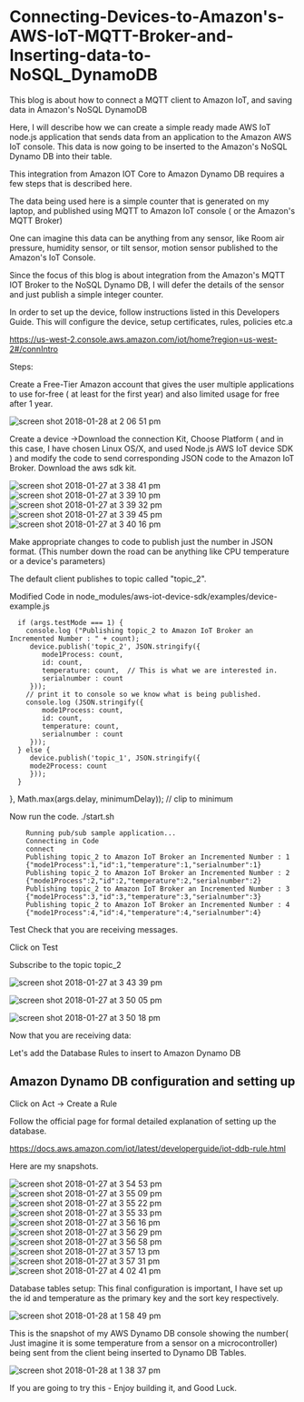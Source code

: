 # Connecting-Devices-to-Amazon's-AWS-IoT-MQTT-Broker-and-Inserting-data-to-NoSQL_DynamoDB
This blog is about how to connect a MQTT client to Amazon IoT, and saving data in Amazon's NoSQL DynamoDB

Here, I will describe how we can create a simple ready made AWS IoT node.js application that sends data from an application
to the Amazon AWS IoT console. This data is now going to be inserted to the Amazon's NoSQL Dynamo DB into their table.

This integration from Amazon IOT Core to Amazon Dynamo DB requires a few steps that is described here.

The data being used here is a simple counter that is generated on my laptop, and published using MQTT to Amazon IoT console ( or the Amazon's MQTT Broker) 

One can imagine this data can be anything from any sensor, like Room air pressure, humidity sensor, or tilt sensor, motion sensor published to the Amazon's IoT Console.

Since the focus of this blog is about integration from the Amazon's MQTT IOT Broker to the NoSQL Dynamo DB, I will defer the details of the sensor and just publish a simple integer counter.

In order to set up the device, follow instructions listed in this Developers Guide. This will configure the device, setup certificates, rules, policies etc.a

https://us-west-2.console.aws.amazon.com/iot/home?region=us-west-2#/connIntro

Steps:

Create a Free-Tier Amazon account that gives the user multiple applications to use for-free ( at least for the first year) and also limited usage for free after 1 year.

![screen shot 2018-01-28 at 2 06 51 pm](https://user-images.githubusercontent.com/14288989/35480476-cac3932a-0434-11e8-88e5-6fcc33d36631.png)

Create a device ->Download the connection Kit, Choose Platform ( and in this case, I have chosen Linux OS/X, and used Node.js AWS IoT device SDK ) and modify the code to send 
corresponding JSON code to the Amazon IoT Broker.
Download the aws sdk kit.

![screen shot 2018-01-27 at 3 38 41 pm](https://user-images.githubusercontent.com/14288989/35470954-84bc7660-0378-11e8-9770-fdbf80c660f1.png)
![screen shot 2018-01-27 at 3 39 10 pm](https://user-images.githubusercontent.com/14288989/35470953-84840352-0378-11e8-8da7-c5181e07ad79.png)
![screen shot 2018-01-27 at 3 39 32 pm](https://user-images.githubusercontent.com/14288989/35470952-844ca330-0378-11e8-9cd5-a818d415014c.png)
![screen shot 2018-01-27 at 3 39 45 pm](https://user-images.githubusercontent.com/14288989/35470951-841277a0-0378-11e8-90c4-c766a147107e.png)
![screen shot 2018-01-27 at 3 40 16 pm](https://user-images.githubusercontent.com/14288989/35470950-83d6be90-0378-11e8-8903-af9d7f31e8a0.png)

Make appropriate changes to code to publish just the number in JSON format. (This number down the road can be anything like CPU temperature or a device's parameters)

The default client publishes to topic called "topic_2".


Modified Code in node_modules/aws-iot-device-sdk/examples/device-example.js

      if (args.testMode === 1) {
        console.log ("Publishing topic_2 to Amazon IoT Broker an Incremented Number : " + count);
         device.publish('topic_2', JSON.stringify({
            mode1Process: count,
            id: count,
            temperature: count,  // This is what we are interested in.
            serialnumber : count
         }));
        // print it to console so we know what is being published.
        console.log (JSON.stringify({
            mode1Process: count,
            id: count,
            temperature: count,
            serialnumber : count
         }));
      } else {
         device.publish('topic_1', JSON.stringify({
         mode2Process: count
         }));
      }
   }, Math.max(args.delay, minimumDelay)); // clip to minimum


Now run the code.
		./start.sh 
		
		Running pub/sub sample application...
		Connecting in Code
		connect
		Publishing topic_2 to Amazon IoT Broker an Incremented Number : 1
		{"mode1Process":1,"id":1,"temperature":1,"serialnumber":1}
		Publishing topic_2 to Amazon IoT Broker an Incremented Number : 2
		{"mode1Process":2,"id":2,"temperature":2,"serialnumber":2}
		Publishing topic_2 to Amazon IoT Broker an Incremented Number : 3
		{"mode1Process":3,"id":3,"temperature":3,"serialnumber":3}
		Publishing topic_2 to Amazon IoT Broker an Incremented Number : 4
		{"mode1Process":4,"id":4,"temperature":4,"serialnumber":4}

Test
Check that you are receiving messages.

Click on Test 

Subscribe to the topic topic_2

![screen shot 2018-01-27 at 3 43 39 pm](https://user-images.githubusercontent.com/14288989/35471039-0221dab8-037a-11e8-8442-c0be4f7c101d.png)

![screen shot 2018-01-27 at 3 50 05 pm](https://user-images.githubusercontent.com/14288989/35471038-01e8f914-037a-11e8-87ee-6a667e3f857f.png)

![screen shot 2018-01-27 at 3 50 18 pm](https://user-images.githubusercontent.com/14288989/35471037-01b0d1a6-037a-11e8-8e19-a95ed64d497f.png)

Now that you are receiving data:

Let's add the Database Rules to insert to Amazon Dynamo DB


## Amazon Dynamo DB configuration and setting up

Click on Act -> Create a Rule

Follow the official page for formal detailed explanation of setting up the database.

https://docs.aws.amazon.com/iot/latest/developerguide/iot-ddb-rule.html


Here are my snapshots.

![screen shot 2018-01-27 at 3 54 53 pm](https://user-images.githubusercontent.com/14288989/35471163-c34a8e8c-037b-11e8-8204-1d5e6854b206.png)
![screen shot 2018-01-27 at 3 55 09 pm](https://user-images.githubusercontent.com/14288989/35471162-c3121a8e-037b-11e8-9896-4f44d03137e0.png)
![screen shot 2018-01-27 at 3 55 22 pm](https://user-images.githubusercontent.com/14288989/35471161-c2d9acb2-037b-11e8-9020-da0ff266d28a.png)
![screen shot 2018-01-27 at 3 55 33 pm](https://user-images.githubusercontent.com/14288989/35471159-c2a25fc8-037b-11e8-9b71-8c35d0c81637.png)
![screen shot 2018-01-27 at 3 56 16 pm](https://user-images.githubusercontent.com/14288989/35471158-c268229a-037b-11e8-8833-13cdf2d9f491.png)
![screen shot 2018-01-27 at 3 56 29 pm](https://user-images.githubusercontent.com/14288989/35471157-c2307c3c-037b-11e8-857e-7a2a33c8f9e7.png)
![screen shot 2018-01-27 at 3 56 58 pm](https://user-images.githubusercontent.com/14288989/35471156-c1f9370e-037b-11e8-88c9-f17c5e656fd9.png)
![screen shot 2018-01-27 at 3 57 13 pm](https://user-images.githubusercontent.com/14288989/35471155-c1c17990-037b-11e8-9390-b61fab0d6e81.png)
![screen shot 2018-01-27 at 3 57 31 pm](https://user-images.githubusercontent.com/14288989/35471154-c188bb0a-037b-11e8-8cb4-34e735a27f80.png)
![screen shot 2018-01-27 at 4 02 41 pm](https://user-images.githubusercontent.com/14288989/35471153-c150510c-037b-11e8-9706-ff98102bf3e2.png)

Database tables setup:
This final configuration is important, I have set up the id and temperature as the primary key and the sort key respectively.


![screen shot 2018-01-28 at 1 58 49 pm](https://user-images.githubusercontent.com/14288989/35480413-71a5ceee-0433-11e8-95c5-21b6cb4673de.png)



This is the snapshot of my AWS Dynamo DB console showing the number( Just imagine it is some temperature from a sensor on a microcontroller) being sent from the client being inserted to Dynamo DB Tables.

![screen shot 2018-01-28 at 1 38 37 pm](https://user-images.githubusercontent.com/14288989/35480415-7439fee6-0433-11e8-9d0f-b931ab8ac454.png)


If you are going to try this - Enjoy building it, and Good Luck.
